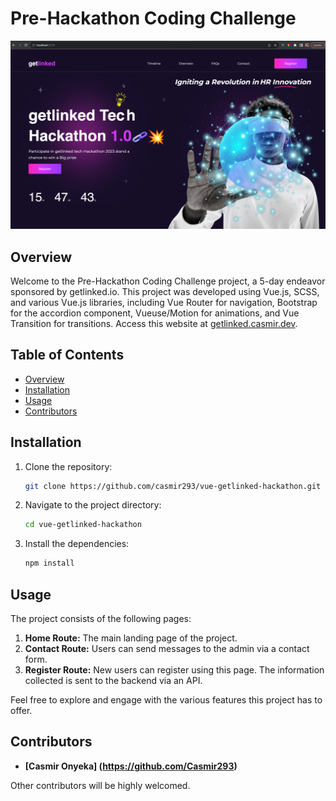 # Pre-Hackathon Coding Challenge

![Project Image](/public/imgs/sample-img.png)

## Overview

Welcome to the Pre-Hackathon Coding Challenge project, a 5-day endeavor sponsored by getlinked.io. This project was developed using Vue.js, SCSS, and various Vue.js libraries, including Vue Router for navigation, Bootstrap for the accordion component, Vueuse/Motion for animations, and Vue Transition for transitions. Access this website at [getlinked.casmir.dev](https://vue-getlinked-hackathon.vercel.app/).

## Table of Contents

- [Overview](#overview)
- [Installation](#installation)
- [Usage](#usage)
- [Contributors](#contributors)

## Installation

1. Clone the repository:

   ```sh
   git clone https://github.com/casmir293/vue-getlinked-hackathon.git

   ```

2. Navigate to the project directory:

   ```sh
   cd vue-getlinked-hackathon

   ```

3. Install the dependencies:
   ```sh
   npm install
   ```

## Usage

The project consists of the following pages:

1. **Home Route:** The main landing page of the project.
2. **Contact Route:** Users can send messages to the admin via a contact form.
3. **Register Route:** New users can register using this page. The information collected is sent to the backend via an API.

Feel free to explore and engage with the various features this project has to offer.

## Contributors

- **[Casmir Onyeka] (https://github.com/Casmir293)**

Other contributors will be highly welcomed.
